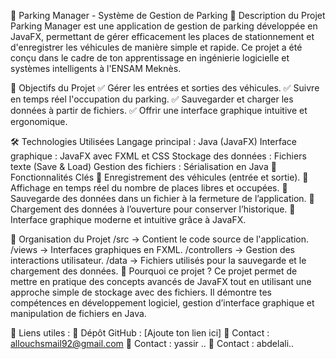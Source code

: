 🚗 Parking Manager - Système de Gestion de Parking
📌 Description du Projet
Parking Manager est une application de gestion de parking développée en JavaFX, permettant de gérer efficacement les places de stationnement et d'enregistrer les véhicules de manière simple et rapide. Ce projet a été conçu dans le cadre de ton apprentissage en ingénierie logicielle et systèmes intelligents à l'ENSAM Meknès.

🎯 Objectifs du Projet
✅ Gérer les entrées et sorties des véhicules.
✅ Suivre en temps réel l'occupation du parking.
✅ Sauvegarder et charger les données à partir de fichiers.
✅ Offrir une interface graphique intuitive et ergonomique.

🛠 Technologies Utilisées
Langage principal : Java (JavaFX)
Interface graphique : JavaFX avec FXML et CSS
Stockage des données : Fichiers texte (Save & Load)
Gestion des fichiers : Sérialisation en Java
🚀 Fonctionnalités Clés
🔹 Enregistrement des véhicules (entrée et sortie).
🔹 Affichage en temps réel du nombre de places libres et occupées.
🔹 Sauvegarde des données dans un fichier à la fermeture de l’application.
🔹 Chargement des données à l’ouverture pour conserver l’historique.
🔹 Interface graphique moderne et intuitive grâce à JavaFX.

📂 Organisation du Projet
/src → Contient le code source de l'application.
/views → Interfaces graphiques en FXML.
/controllers → Gestion des interactions utilisateur.
/data → Fichiers utilisés pour la sauvegarde et le chargement des données.
📌 Pourquoi ce projet ?
Ce projet permet de mettre en pratique des concepts avancés de JavaFX tout en utilisant une approche simple de stockage avec des fichiers. Il démontre tes compétences en développement logiciel, gestion d’interface graphique et manipulation de fichiers en Java.

📌 Liens utiles :
🔗 Dépôt GitHub : [Ajoute ton lien ici]
📧 Contact : allouchsmail92@gmail.com
📧 Contact : yassir ..
📧 Contact : abdelali..
